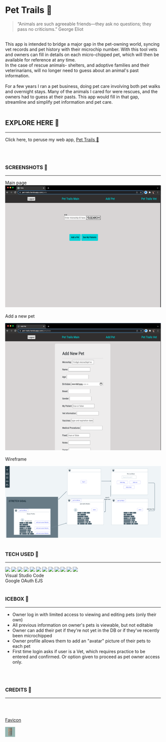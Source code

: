 
# Pet Trails 🐾 

> “Animals are such agreeable friends—they ask no questions; they pass no criticisms.” George Eliot  

<br>
This app is intended to bridge a major gap in the pet-owning world, syncing vet records and pet history with their microchip number. With this tool vets and owners can fill in details on each micro-chipped pet, which will then be available for reference at any time. 
<br>
In the case of rescue animals- shelters, and adoptive families and their veterinarians, will no longer need to guess about an animal's past information. 
<br>
<br>
For a few years I ran a pet business, doing pet care involving both pet walks and overnight stays. Many of the animals I cared for were rescues, and the owners had to guess at their pasts. This app would fill in that gap, streamline and simplify pet information and pet care.
<br>
<br>

## EXPLORE HERE  🐾
___________________

Click here, to peruse my web app, [Pet Trails 🐾](https://pet-trails.herokuapp.com/)

<br>
<br>

### SCREENSHOTS 🐾
___________

Main page
<br>
![Main](/public/assets/main.png)
<br>
<br>
Add a new pet

![add new](/public/assets/add_new.png)
<br>
<br>
Wireframe

![wireframe](/public/assets/Wireframe__.png)
<br>
<br>


### TECH USED 🐾
________________

 <img src="https://img.shields.io/badge/HTML5-E34F26?style=for-the-badge&logo=html5&logoColor=white">
 <img src="https://img.shields.io/badge/CSS3-1572B6?style=for-the-badge&logo=css3&logoColor=white">
 <img src="https://img.shields.io/badge/JavaScript-F7DF1E?style=for-the-badge&logo=javascript&logoColor=black">
 <img src="https://img.shields.io/badge/Bootstrap-563D7C?style=for-the-badge&logo=bootstrap&logoColor=white">
 <img src="https://img.shields.io/badge/iOS-000000?style=for-the-badge&logo=ios&logoColor=white">
 <img src="https://img.shields.io/badge/GitHub-100000?style=for-the-badge&logo=github&logoColor=white">

 <img src="https://img.shields.io/badge/Apple-MacBook_Pro_2012-999999?style=for-the-badge&logo=apple&logoColor=white"> 
   <img src="https://img.shields.io/badge/Node.js-43853D?style=for-the-badge&logo=node.js&logoColor=white">
 <img src="https://img.shields.io/badge/Express.js-404D59?style=for-the-badge">
 <img src="https://img.shields.io/badge/MongoDB-4EA94B?style=for-the-badge&logo=mongodb&logoColor=white">
 
 <img src="https://img.shields.io/badge/Heroku-430098?style=for-the-badge&logo=heroku&logoColor=white">
 <img src="https://img.shields.io/badge/Microsoft_Azure-0089D6?style=for-the-badge&logo=microsoft-azure&logoColor=white">
 <br>
 Visual Studio Code<br>
 Google OAuth
 EJS

<br>
<br>

### ICEBOX 🐾
___________________

- Owner log in with limited access to viewing and editing pets (only their own)
- All previous information on owner's pets is viewable, but not editable
- Owner can add their pet if they're not yet in the DB or if they've recently been microchipped
- Owner profile allows them to add an "avatar" picture of their pets to each pet
- First time login asks if user is a Vet, which requires practice to be entered and confirmed. Or option given to proceed as pet owner access only. 
<br>
<br>

### CREDITS 🐾
______________________________


<br>
<br>

[Favicon](https://realfavicongenerator.net/#.Ygh3SPXMJJU)

![my favicon](public/assets/favicon-32x32.png)